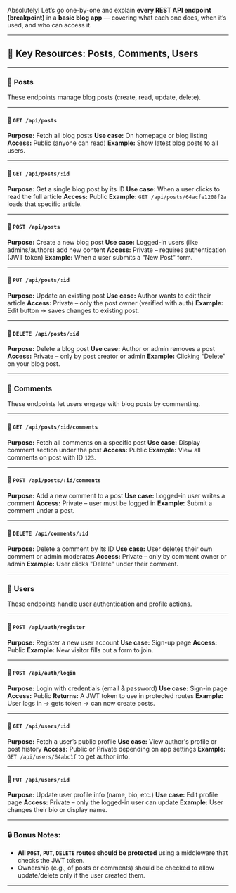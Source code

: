 Absolutely! Let’s go one-by-one and explain **every REST API endpoint (breakpoint)** in a **basic blog app** — covering what each one does, when it’s used, and who can access it.

---

## 🧱 Key Resources: Posts, Comments, Users

---

### 📌 **Posts**

These endpoints manage blog posts (create, read, update, delete).

---

#### 🔹 `GET /api/posts`

**Purpose:** Fetch all blog posts
**Use case:** On homepage or blog listing
**Access:** Public (anyone can read)
**Example:** Show latest blog posts to all users.

---

#### 🔹 `GET /api/posts/:id`

**Purpose:** Get a single blog post by its ID
**Use case:** When a user clicks to read the full article
**Access:** Public
**Example:** `GET /api/posts/64acfe1208f2a` loads that specific article.

---

#### 🔹 `POST /api/posts`

**Purpose:** Create a new blog post
**Use case:** Logged-in users (like admins/authors) add new content
**Access:** Private – requires authentication (JWT token)
**Example:** When a user submits a “New Post” form.

---

#### 🔹 `PUT /api/posts/:id`

**Purpose:** Update an existing post
**Use case:** Author wants to edit their article
**Access:** Private – only the post owner (verified with auth)
**Example:** Edit button → saves changes to existing post.

---

#### 🔹 `DELETE /api/posts/:id`

**Purpose:** Delete a blog post
**Use case:** Author or admin removes a post
**Access:** Private – only by post creator or admin
**Example:** Clicking “Delete” on your blog post.

---

### 💬 **Comments**

These endpoints let users engage with blog posts by commenting.

---

#### 🔹 `GET /api/posts/:id/comments`

**Purpose:** Fetch all comments on a specific post
**Use case:** Display comment section under the post
**Access:** Public
**Example:** View all comments on post with ID `123`.

---

#### 🔹 `POST /api/posts/:id/comments`

**Purpose:** Add a new comment to a post
**Use case:** Logged-in user writes a comment
**Access:** Private – user must be logged in
**Example:** Submit a comment under a post.

---

#### 🔹 `DELETE /api/comments/:id`

**Purpose:** Delete a comment by its ID
**Use case:** User deletes their own comment or admin moderates
**Access:** Private – only by comment owner or admin
**Example:** User clicks "Delete" under their comment.

---

### 👤 **Users**

These endpoints handle user authentication and profile actions.

---

#### 🔹 `POST /api/auth/register`

**Purpose:** Register a new user account
**Use case:** Sign-up page
**Access:** Public
**Example:** New visitor fills out a form to join.

---

#### 🔹 `POST /api/auth/login`

**Purpose:** Login with credentials (email & password)
**Use case:** Sign-in page
**Access:** Public
**Returns:** A JWT token to use in protected routes
**Example:** User logs in → gets token → can now create posts.

---

#### 🔹 `GET /api/users/:id`

**Purpose:** Fetch a user’s public profile
**Use case:** View author's profile or post history
**Access:** Public or Private depending on app settings
**Example:** `GET /api/users/64abc1f` to get author info.

---

#### 🔹 `PUT /api/users/:id`

**Purpose:** Update user profile info (name, bio, etc.)
**Use case:** Edit profile page
**Access:** Private – only the logged-in user can update
**Example:** User changes their bio or display name.

---

### 🔒 Bonus Notes:

* **All `POST`, `PUT`, `DELETE` routes should be protected** using a middleware that checks the JWT token.
* Ownership (e.g., of posts or comments) should be checked to allow update/delete only if the user created them.

---

